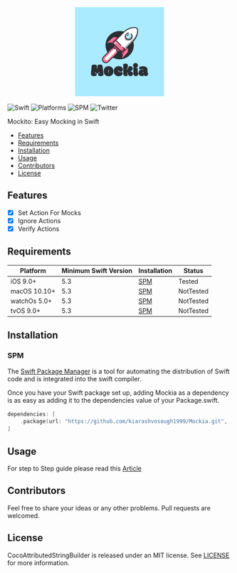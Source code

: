 
<p align="center">
  <img src="https://github.com/kiarashvosough1999/Mockia/blob/master/resources/Mockia.png">
</p>

![Swift](https://img.shields.io/badge/Swift-5.1_5.2_5.3_5.4_5.5_5.6-Orange?style=flat-square)
![Platforms](https://img.shields.io/badge/Platforms-macOS_iOS_tvOS_watchOS-Green?style=flat-square)
![SPM](https://img.shields.io/badge/Swift_Package_Manager-compatible-orange?style=flat-square)
![Twitter](https://img.shields.io/badge/twitter-@Vosough_k-blue.svg?style=flat-square)

Mockito: Easy Mocking in Swift

- [Features](#features)
- [Requirements](#requirements)
- [Installation](#installation)
- [Usage](#Usage)
- [Contributors](#Contributors)
- [License](#license)

## Features

- [x] Set Action For Mocks
- [x] Ignore Actions
- [x] Verify Actions

## Requirements

| Platform | Minimum Swift Version | Installation | Status |
| --- | --- | --- | --- |
| iOS 9.0+ | 5.3 | [SPM](#cocoapods) | Tested |
| macOS 10.10+ | 5.3 | [SPM](#cocoapods) | NotTested |
| watchOs 5.0+ | 5.3 | [SPM](#cocoapods) | NotTested |
| tvOS 9.0+ | 5.3 | [SPM](#cocoapods) | NotTested |

## Installation

### SPM

The [Swift Package Manager](https://www.swift.org/package-manager) is a tool for automating the distribution of Swift code and is integrated into the swift compiler.

Once you have your Swift package set up, adding Mockia as a dependency is as easy as adding it to the dependencies value of your Package.swift.

```swift
dependencies: [
    .package(url: "https://github.com/kiarashvosough1999/Mockia.git", .upToNextMajor(from: "0.0.1"))
]
```


## Usage

For step to Step guide please read this [Article](https://medium.com/@vosough.k/mocking-in-swift-a623b41487e0)

## Contributors

Feel free to share your ideas or any other problems. Pull requests are welcomed.

## License

CocoAttributedStringBuilder is released under an MIT license. See [LICENSE](https://github.com/kiarashvosough1999/Mockia/blob/master/LICENSE) for more information.
